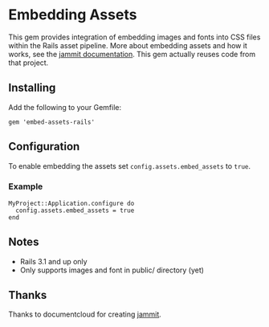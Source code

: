 # Embedding Assets

This gem provides integration of embedding images and fonts into CSS files within the Rails asset pipeline.
More about embedding assets and how it works, see the [jammit documentation][1]. This gem actually reuses code from that project.

[1]: http://documentcloud.github.com/jammit/#embedding

## Installing

Add the following to your Gemfile:

    gem 'embed-assets-rails'

## Configuration

To enable embedding the assets set `config.assets.embed_assets` to `true`.

### Example

    MyProject::Application.configure do
      config.assets.embed_assets = true
    end

##  Notes

  * Rails 3.1 and up only
  * Only supports images and font in public/ directory (yet)
 
## Thanks

Thanks to documentcloud for creating [jammit][2].

[2]: http://documentcloud.github.com/jammit/

